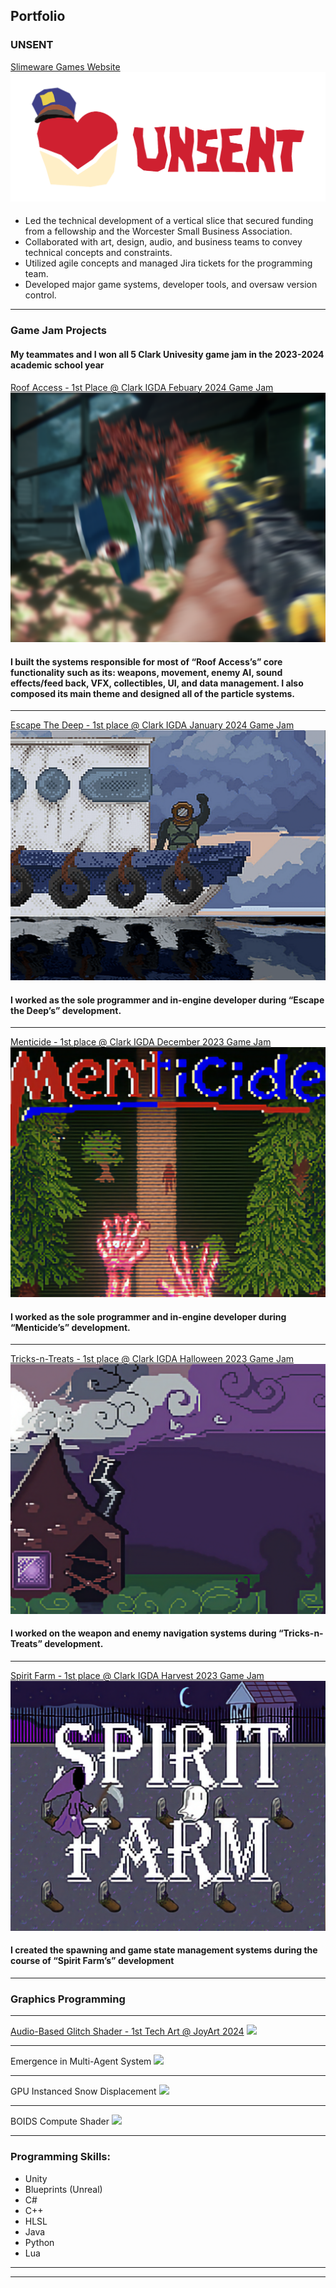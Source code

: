 ## Portfolio

### UNSENT

[Slimeware Games Website](https://www.slimewaregames.com/)  
<img src="images/Unsent.png?raw=true"/>

#### 
- Led the technical development of a vertical slice that secured funding from a fellowship and the Worcester Small Business Association.  
- Collaborated with art, design, audio, and business teams to convey technical concepts and constraints.  
- Utilized agile concepts and managed Jira tickets for the programming team.  
- Developed major game systems, developer tools, and oversaw version control.

---

### Game Jam Projects
#### My teammates and I won all 5 Clark Univesity game jam in the 2023-2024 academic school year

[Roof Access - 1st Place @ Clark IGDA Febuary 2024 Game Jam](https://team-edgecase.itch.io/roof-access)
<img src="images/ra.png?raw=true"/>
#### I built the systems responsible for most of “Roof Access’s” core functionality such as its: weapons, movement, enemy AI, sound effects/feed back, VFX, collectibles, UI, and data management. I also composed its main theme and designed all of the particle systems. 
---
[Escape The Deep - 1st place @ Clark IGDA January 2024 Game Jam](https://team-edgecase.itch.io/escape-the-deep)
<img src="images/etd.png?raw=true"/>
#### I worked as the sole programmer and in-engine developer during “Escape the Deep’s” development.
---
[Menticide - 1st place @ Clark IGDA December 2023 Game Jam](https://team-edgecase.itch.io/menticide)
<img src="images/Ment.png?raw=true"/>
#### I worked as the sole programmer and in-engine developer during “Menticide’s” development.
---
[Tricks-n-Treats - 1st place @ Clark IGDA Halloween 2023 Game Jam](https://team-edgecase.itch.io/tricks-n-treats)
<img src="images/tnt.png?raw=true"/>
#### I worked on the weapon and enemy navigation systems during “Tricks-n-Treats” development.
---
[Spirit Farm - 1st place @ Clark IGDA Harvest 2023 Game Jam](https://team-edgecase.itch.io/spirit-farm)
<img src="images/sf.png?raw=true"/>
#### I created the spawning and game state management systems during the course of “Spirit Farm’s” development 
---

### Graphics Programming

---
[Audio-Based Glitch Shader - 1st Tech Art @ JoyArt 2024](https://devpost.com/software/audio-based-glitch-shader)
<img src="images/abgs.gif?raw=true"/>

---
Emergence in Multi-Agent System
<img src="images/agent.gif?raw=true"/>

---
GPU Instanced Snow Displacement
<img src="images/peng.gif?raw=true"/>

---
BOIDS Compute Shader
<img src="images/fish.gif?raw=true"/>

---
### Programming Skills:
- Unity 
- Blueprints (Unreal)
- C#
- C++
- HLSL
- Java
- Python
- Lua

---




---

